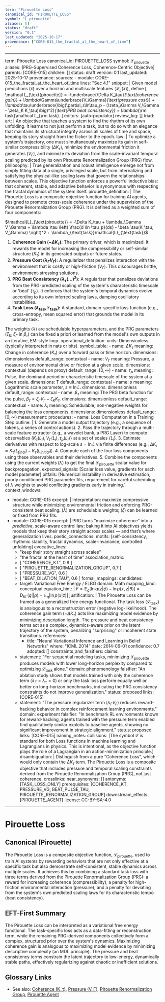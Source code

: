 ```yaml
---
term: "Pirouette Loss"
canonical_id: "PIROUETTE_LOSS"
symbol: "L_pirouette"
aliases: []
status: "draft"
version: "0.1"
last_updated: "2025-10-17"
provenance: ["CORE-015_the_fractal_at_the_heart_of_time"]
---
```


---
term: Pirouette Loss
canonical_id: PIROUETTE_LOSS
symbol: $\mathcal{L}_{\text{pirouette}}$
aliases: [PRG-Supervised Coherence Loss, Coherence-Centric Objective]
parents: [CORE-015]
children: []
status: draft
version: 0.1
last_updated: 2025-10-17
provenance:
  sources:
    - module: CORE-015_the_fractal_at_the_heart_of_time
      lines: "Sec 4.1"
      snippet: |
        Given model predictions $(\hat x)$ over a horizon and multiscale features $(\mathcal F_L(\hat x))$, define
        [
        \mathcal L_{\text{pirouette}} = -\underbrace{\Delta K_\tau}_{\text{coherence gain}}
        + \lambda_\Gamma\underbrace{V_\Gamma}_{\text{pressure cost}}
        + \lambda_\tau\underbrace{\big(\partial_s\ln\tau_p - (\zeta_\Gamma V_\Gamma - \zeta_K K_\tau)\big)^2}_{\text{PRG beat consistency}}
        + \lambda_{\rm task}\mathcal L_{\rm task}.
        ]
  editors: [auto-populator]
  review_log: []
triad:
  art: |
    An objective that teaches a system to find the rhythm of its own unfolding. It learns to not just perform a task, but to do so with an elegance that maintains its structural integrity across all scales of time and space, keeping its story straight from the flicker to the epoch.
  law: |
    To optimize a system's trajectory, one must simultaneously maximize its gain in self-similar compressibility ($\Delta K_\tau$), minimize the environmental friction it generates ($V_\Gamma$), and minimize its deviation from the scale-invariant temporal scaling predicted by its own Pirouette Renormalization Group (PRG) flow.
  philosophy: |
    True generalization and robust intelligence emerge not from simply fitting data at a single, privileged scale, but from internalizing and satisfying the physical-like scaling laws that govern the relationships between scales. This objective function enforces a powerful inductive bias: that coherent, stable, and adaptive behavior is synonymous with respecting the fractal dynamics of the system itself.
pirouette_definition: |
  The Pirouette Loss is a composite objective function for training AI agents, designed to promote cross-scale coherence under the supervision of the Pirouette Renormalization Group (PRG). It is defined as a weighted sum of four components:

  $\mathcal{L}_{\text{pirouette}} = -\Delta K_\tau + \lambda_\Gamma V_\Gamma + \lambda_\tau \left( \frac{d \ln \tau_p}{ds} - \beta_\tau(K_\tau, V_\Gamma) \right)^2 + \lambda_{\text{task}}\mathcal{L}_{\text{task}}$

  1.  **Coherence Gain ($-\Delta K_\tau$):** The primary driver, which is maximized. It rewards the model for increasing the compressibility or self-similar structure ($K_\tau$) in its generated outputs or future states.
  2.  **Pressure Cost ($\lambda_\Gamma V_\Gamma$):** A regularizer that penalizes interaction with the environment that is costly or high-friction ($V_\Gamma$). This discourages brittle, environment-stressing solutions.
  3.  **PRG Beat Consistency ($\lambda_\tau (\dots)^2$):** A regularizer that penalizes deviations from the PRG-predicted scaling of the system's characteristic timescale or 'beat' ($\tau_p$). It enforces that the system's temporal dynamics evolve according to its own inferred scaling laws, damping oscillatory instabilities.
  4.  **Task Loss ($\lambda_{\text{task}}\mathcal{L}_{\text{task}}$):** A standard, domain-specific loss function (e.g., cross-entropy, mean squared error) that grounds the model in its primary task.

  The weights ($\lambda$) are schedulable hyperparameters, and the PRG parameters ($\zeta_K, \zeta_\Gamma$ in $\beta_\tau$) can be fixed a priori or learned from the model's own outputs in an iterative, EM-style loop.
operational_definition:
  units: Dimensionless (typically interpreted in nats or bits).
  symbol_table:
    - name: $\Delta K_\tau$
      meaning: Change in coherence ($K_\tau$) over a forward pass or time horizon.
      dimensions: dimensionless
      default_range: contextual
    - name: $V_\Gamma$
      meaning: Pressure, a measure of environmental drive or friction at a given scale.
      dimensions: contextual (depends on proxy)
      default_range: $[0, \infty)$
    - name: $\tau_p$
      meaning: Pulse, the dominant period or characteristic timescale of the system at a given scale.
      dimensions: T
      default_range: contextual
    - name: $s$
      meaning: Logarithmic scale parameter, $s \equiv \ln L$.
      dimensions: dimensionless
      default_range: contextual
    - name: $\beta_\tau$
      meaning: The PRG beta function for the pulse, $\beta_\tau = \zeta_\Gamma V_\Gamma - \zeta_K K_\tau$.
      dimensions: dimensionless
      default_range: contextual
    - name: $\lambda_i$
      meaning: Schedulable, non-negative weights for balancing the loss components.
      dimensions: dimensionless
      default_range: $[0, \infty)$
  measurement:
    procedures:
      - name: Loss Computation in a Training Step
        outline: |
          1.  Generate a model output trajectory (e.g., a sequence of tokens, a series of control actions).
          2.  Pass the trajectory through a multi-scale feature extractor (e.g., a wavelet bank, a PRG Layer) to compute observables $\{K_\tau(L_i), V_\Gamma(L_i), \tau_p(L_i)\}$ at a set of scales $\{L_i\}$.
          3.  Estimate derivatives with respect to log-scale $s=\ln L$ via finite differences (e.g., $\Delta K_\tau \approx K_\tau(L_{final}) - K_\tau(L_{initial})$).
          4.  Compute each of the four loss components using these observables and their derivatives.
          5.  Combine the components using the current weights ($\lambda$) to get the final $\mathcal{L}_{\text{pirouette}}$ scalar value for backpropagation.
        expected_signals: [Scalar loss value, gradients for each model parameter]
        pitfalls: [Numerical instability in derivative estimation, poorly conditioned PRG parameter fits, requirement for careful scheduling of $\lambda$ weights to avoid conflicting gradients early in training.]
context_windows:
  - module: CORE-015
    excerpt: |
      Interpretation: maximize compressive structure while minimizing environmental friction and enforcing PRG-consistent beat scaling. $(\lambda)$ are schedulable weights; $(\zeta)$ can be learned or fixed from PRG fits.
  - module: CORE-015
    excerpt: |
      PRG turns “maximize coherence” into a *predictive*, scale-aware control law; baking it into AI objectives yields models that keep their story straight across scales — and that’s where generalization lives.
poetic_connections:
  motifs: [self-consistency, rhythmic stability, fractal dynamics, scale-invariance, controlled unfolding]
  evocative_lines:
    - "keep their story straight across scales"
    - "the fractal at the heart of time"
  association_matrix:
    - [ "COHERENCE_KT", 0.8 ]
    - [ "PIROUETTE_RENORMALIZATION_GROUP", 0.7 ]
    - [ "PRESSURE_VG", 0.6 ]
    - [ "BEAT_DILATION_TAU", 0.6 ]
formal_mappings:
  candidates:
    - target: Variational Free Energy / ELBO
      domain: Math
      mapping_kind: conceptual
      equation_hint: |
        $F = \mathbb{E}_q[\ln q(z|\phi) - \ln p(x,z|\theta)] = D_{KL}(q||p) - \mathbb{E}_q[\ln p(x|z)]$
      justification: |
        The Pirouette Loss can be framed as a generalized free energy functional. The task loss ($\mathcal{L}_{\text{task}}$) is analogous to a reconstruction error (negative log-likelihood). The coherence gain term ($-\Delta K_\tau$) acts like maximizing model evidence by minimizing description length. The pressure and beat consistency terms act as a complex, dynamics-aware prior on the latent trajectory of the system, penalizing "surprising" or incoherent state transitions.
      references:
        - title: "Neural Variational Inference and Learning in Belief Networks"
          where: "ICML 2014"
          date: 2014-06-01
      confidence: 0.7
  adopted: []
constraints_and_falsifiers:
  claims:
    - statement: "For sequential modeling tasks, minimizing $\mathcal{L}_{\text{pirouette}}$ produces models with lower long-horizon perplexity compared to optimizing $\mathcal{L}_{\text{task}}$ alone."
      domain: phenomenology
      falsifier: "An ablation study shows that models trained with only the coherence term ($\lambda_\Gamma=\lambda_\tau=0$) or only the task loss perform equally well or better on long-horizon benchmarks, indicating the PRG consistency constraints do not improve generalization."
      status: proposed
      links: [CORE-015]
    - statement: "The pressure regularizer term ($\lambda_\Gamma V_\Gamma$) reduces reward-hacking behavior in complex reinforcement learning environments."
      domain: experiment
      falsifier: "In benchmark RL environments known for reward-hacking, agents trained with the pressure term enabled find qualitatively similar exploits to baseline agents, showing no significant improvement in strategic alignment."
      status: proposed
      links: [CORE-015]
naming_notes:
  collisions: [The symbol $\mathcal{L}$ is standard for both Loss functions in machine learning and Lagrangians in physics. This is intentional, as the objective function plays the role of a Lagrangian in an action-minimization principle.]
  disambiguation: |
    Distinguish from a pure "Coherence Loss", which would only contain the $\Delta K_\tau$ term. The Pirouette Loss is a composite objective that includes pressure and temporal scaling constraints derived from the Pirouette Renormalization Group (PRG), not just coherence.
crosslinks:
  near_synonyms: []
  antonyms: [TASK_LOSS_ONLY]
  prerequisites: [COHERENCE_KT, PRESSURE_VG, BEAT_PULSE_TAU, PIROUETTE_RENORMALIZATION_GROUP]
  downstream_effects: [PIROUETTE_AGENT]
license: CC-BY-SA-4.0
---

# Pirouette Loss

## Canonical (Pirouette)
The Pirouette Loss is a composite objective function, $\mathcal{L}_{\text{pirouette}}$, used to train AI systems by rewarding behaviors that are not only effective at a specific task but also demonstrate self-consistent, stable dynamics across multiple scales. It achieves this by combining a standard task loss with three terms derived from the Pirouette Renormalization Group (PRG): a reward for increasing coherence (compressibility), a penalty for high-friction environmental interaction (pressure), and a penalty for deviating from the system's own predicted scaling laws for its characteristic tempo (beat consistency).

## EFT-First Summary
The Pirouette Loss can be interpreted as a variational free energy functional. The task-specific loss acts as a data-fitting or reconstruction term, while the remaining PRG-derived components collectively form a complex, structured prior over the system's dynamics. Maximizing coherence gain is analogous to maximizing model evidence by minimizing descriptive complexity (an MDL principle). The pressure and beat consistency terms constrain the latent trajectory to low-energy, dynamically stable paths, effectively regularizing against chaotic or inefficient solutions.

## Glossary Links
- See also: [Coherence (K_τ)](COHERENCE_KT), [Pressure (V_Γ)](PRESSURE_VG), [Pirouette Renormalization Group](PIROUETTE_RENORMALIZATION_GROUP), [Pirouette Agent](PIROUETTE_AGENT)
